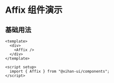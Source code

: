 # Affix 组件演示

## 基础用法

```vue
<template>
  <div>
    <Affix />
  </div>
</template>

<script setup>
  import { Affix } from "@xihan-ui/components";
</script>
```
